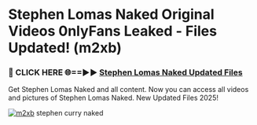 # Stephen Lomas Naked Original Videos 0nlyFans Leaked - Files Updated! (m2xb)

<h3>🔴 CLICK HERE 🌐==►► <a href="https://tinyurl.com/yckcrads" rel="nofollow">Stephen Lomas Naked Updated Files</a></h3>

Get Stephen Lomas Naked and all content. Now you can access all videos and pictures of Stephen Lomas Naked. New Updated Files 2025!

[![m2xb](https://i.imgur.com/hpKpOFt.gif)](https://tinyurl.com/yckcrads)
stephen curry naked
